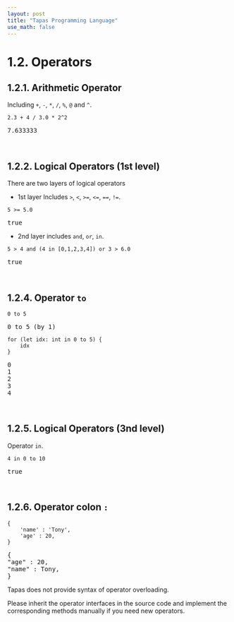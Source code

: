 ```yaml
---
layout: post
title: "Tapas Programming Language"
use_math: false
---
```




# 1.2. Operators



## 1.2.1. Arithmetic Operator

Including ``+``,  ``-``,  ``*``,  ``/``,  ``%``, `@` and  ``^``.

```tapas
2.3 + 4 / 3.0 * 2^2
```
<pre class='Tapas-Return'>
7.633333
</pre>

<br>

## 1.2.2. Logical Operators (1st level)

There are two layers of logical operators

- 1st layer Includes ``>``, ``<``, ``>=``,  ``<=``,  ``==``,  ``!=``.

```tapas
5 >= 5.0
```
<pre class='Tapas-Return'>
true
</pre>
- 2nd layer includes ``and``, ``or``, ``in``.

```
5 > 4 and (4 in [0,1,2,3,4]) or 3 > 6.0
```

<pre class='Tapas-Return'>
true
</pre>

<br>

## 1.2.4. Operator `to`

```tapas
0 to 5
```
<pre class='Tapas-Return'>
0 to 5 (by 1)
</pre>
```tapas
for (let idx: int in 0 to 5) {
    idx
}
```
<pre class='Tapas-Return'>
0
1
2
3
4
</pre>
<br>

## 1.2.5. Logical Operators (3nd level)

Operator `in`.

```tapas
4 in 0 to 10
```
<pre class='Tapas-Return'>
true
</pre>
<br>

## 1.2.6. Operator colon ``:``

```tapas
{
	'name' : 'Tony',
	'age' : 20,
}
```
<pre class='Tapas-Return'>
{
"age" : 20,
"name" : Tony,
}
</pre>

Tapas does not provide syntax of operator overloading.

Please inherit the operator interfaces in the source code and implement the corresponding methods manually if you need new operators.
